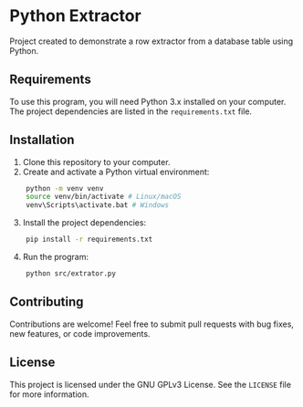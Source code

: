 # Python Extractor

Project created to demonstrate a row extractor from a database table using Python.

## Requirements

To use this program, you will need Python 3.x installed on your computer. The project dependencies are listed in the `requirements.txt` file.

## Installation

1. Clone this repository to your computer.
2. Create and activate a Python virtual environment:

```bash
	python -m venv venv
	source venv/bin/activate # Linux/macOS
	venv\Scripts\activate.bat # Windows
```

3. Install the project dependencies:

```bash
	pip install -r requirements.txt
```

4. Run the program:

```bash
	python src/extrator.py
```

## Contributing

Contributions are welcome! Feel free to submit pull requests with bug fixes, new features, or code improvements.

## License

This project is licensed under the GNU GPLv3 License. See the `LICENSE` file for more information.
